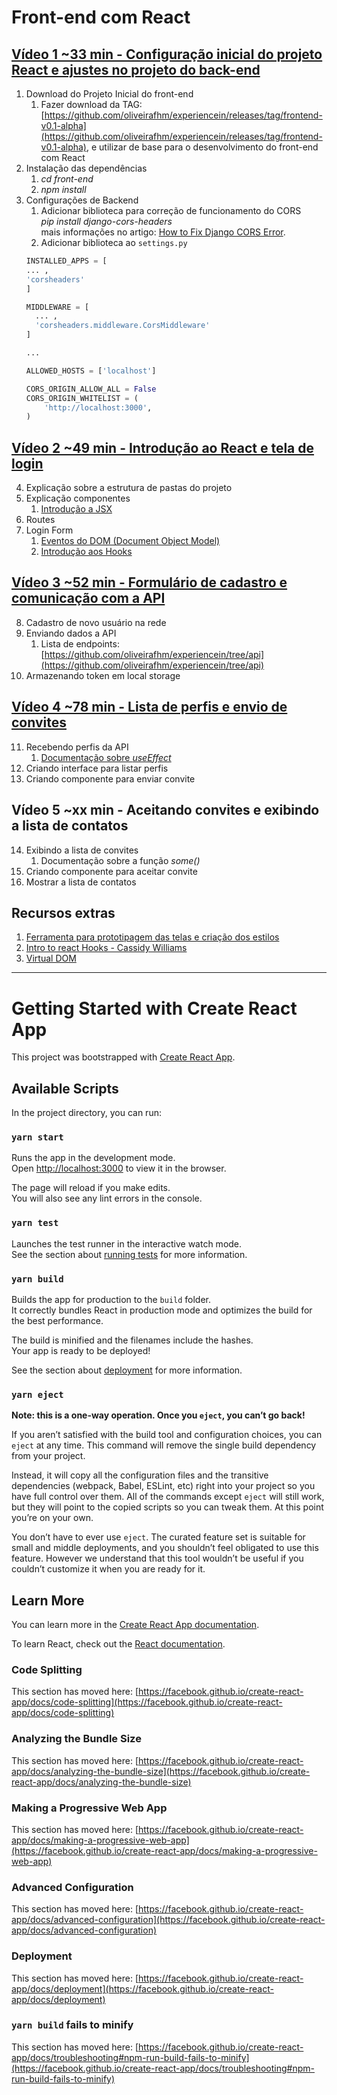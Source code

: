 # Front-end com React

## [Vídeo 1 ~33 min - Configuração inicial do projeto React e ajustes no projeto do back-end](https://youtu.be/urluEm7UHsE)

1. Download do Projeto Inicial do front-end
    1. Fazer download da TAG: [https://github.com/oliveirafhm/experiencein/releases/tag/frontend-v0.1-alpha](https://github.com/oliveirafhm/experiencein/releases/tag/frontend-v0.1-alpha), e utilizar de base para o desenvolvimento do front-end com React
2. Instalação das dependências
    1. *cd front-end*
    2. *npm install*
3. Configurações de Backend
    1. Adicionar biblioteca para correção de funcionamento do CORS   
    *pip install django-cors-headers*  
    mais informações no artigo: [How to Fix Django CORS Error](https://dzone.com/articles/how-to-fix-django-cors-error).
    2. Adicionar biblioteca ao `settings.py`   
    ``` python
    INSTALLED_APPS = [
    ... ,
    'corsheaders'
    ]

    MIDDLEWARE = [
      ... ,
      'corsheaders.middleware.CorsMiddleware'
    ]

    ...

    ALLOWED_HOSTS = ['localhost']

    CORS_ORIGIN_ALLOW_ALL = False  
    CORS_ORIGIN_WHITELIST = (
        'http://localhost:3000',
    )
    ```
    
## [Vídeo 2 ~49 min - Introdução ao React e tela de login](https://youtu.be/rESsyIn2GGw)

4. Explicação sobre a estrutura de pastas do projeto
5. Explicação componentes
    1. [Introdução a JSX](https://reactjs.org/docs/introducing-jsx.html)
6. Routes
7. Login Form
    1. [Eventos do DOM (Document Object Model)](https://developer.mozilla.org/pt-BR/docs/Web/Events) 
    2. [Introdução aos Hooks](https://pt-br.reactjs.org/docs/hooks-intro.html)

## [Vídeo 3 ~52 min - Formulário de cadastro e comunicação com a API](https://youtu.be/r4wfJBuWDEY)

8. Cadastro de novo usuário na rede
9. Enviando dados a API
    1. Lista de endpoints: [https://github.com/oliveirafhm/experiencein/tree/api](https://github.com/oliveirafhm/experiencein/tree/api)
10. Armazenando token em local storage

## [Vídeo 4 ~78 min - Lista de perfis e envio de convites](https://youtu.be/szzsUxWcdBA)

11. Recebendo perfis da API
    1. [Documentação sobre *useEffect*](https://pt-br.reactjs.org/docs/hooks-effect.html)
12. Criando interface para listar perfis
13. Criando componente para enviar convite

## Vídeo 5 ~xx min - Aceitando convites e exibindo a lista de contatos

14. Exibindo a lista de convites
    1. Documentação sobre a função *some()*
15. Criando componente para aceitar convite
16. Mostrar a lista de contatos

## Recursos extras

1. [Ferramenta para prototipagem das telas e criação dos estilos](https://stackblitz.com/)
2. [Intro to react Hooks - Cassidy Williams](https://www.youtube.com/watch?v=xpOnNqg7EPs&ab_channel=WizelineAcademy)
3. [Virtual DOM](https://pt-br.reactjs.org/docs/faq-internals.html)

---

# Getting Started with Create React App

This project was bootstrapped with [Create React App](https://github.com/facebook/create-react-app).

## Available Scripts

In the project directory, you can run:

### `yarn start`

Runs the app in the development mode.\
Open [http://localhost:3000](http://localhost:3000) to view it in the browser.

The page will reload if you make edits.\
You will also see any lint errors in the console.

### `yarn test`

Launches the test runner in the interactive watch mode.\
See the section about [running tests](https://facebook.github.io/create-react-app/docs/running-tests) for more information.

### `yarn build`

Builds the app for production to the `build` folder.\
It correctly bundles React in production mode and optimizes the build for the best performance.

The build is minified and the filenames include the hashes.\
Your app is ready to be deployed!

See the section about [deployment](https://facebook.github.io/create-react-app/docs/deployment) for more information.

### `yarn eject`

**Note: this is a one-way operation. Once you `eject`, you can’t go back!**

If you aren’t satisfied with the build tool and configuration choices, you can `eject` at any time. This command will remove the single build dependency from your project.

Instead, it will copy all the configuration files and the transitive dependencies (webpack, Babel, ESLint, etc) right into your project so you have full control over them. All of the commands except `eject` will still work, but they will point to the copied scripts so you can tweak them. At this point you’re on your own.

You don’t have to ever use `eject`. The curated feature set is suitable for small and middle deployments, and you shouldn’t feel obligated to use this feature. However we understand that this tool wouldn’t be useful if you couldn’t customize it when you are ready for it.

## Learn More

You can learn more in the [Create React App documentation](https://facebook.github.io/create-react-app/docs/getting-started).

To learn React, check out the [React documentation](https://reactjs.org/).

### Code Splitting

This section has moved here: [https://facebook.github.io/create-react-app/docs/code-splitting](https://facebook.github.io/create-react-app/docs/code-splitting)

### Analyzing the Bundle Size

This section has moved here: [https://facebook.github.io/create-react-app/docs/analyzing-the-bundle-size](https://facebook.github.io/create-react-app/docs/analyzing-the-bundle-size)

### Making a Progressive Web App

This section has moved here: [https://facebook.github.io/create-react-app/docs/making-a-progressive-web-app](https://facebook.github.io/create-react-app/docs/making-a-progressive-web-app)

### Advanced Configuration

This section has moved here: [https://facebook.github.io/create-react-app/docs/advanced-configuration](https://facebook.github.io/create-react-app/docs/advanced-configuration)

### Deployment

This section has moved here: [https://facebook.github.io/create-react-app/docs/deployment](https://facebook.github.io/create-react-app/docs/deployment)

### `yarn build` fails to minify

This section has moved here: [https://facebook.github.io/create-react-app/docs/troubleshooting#npm-run-build-fails-to-minify](https://facebook.github.io/create-react-app/docs/troubleshooting#npm-run-build-fails-to-minify)
